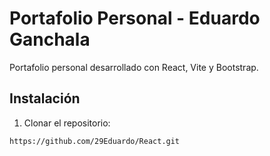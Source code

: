 # Portafolio Personal - Eduardo Ganchala

Portafolio personal desarrollado con React, Vite y Bootstrap.

## Instalación

1. Clonar el repositorio:
```bash
https://github.com/29Eduardo/React.git
